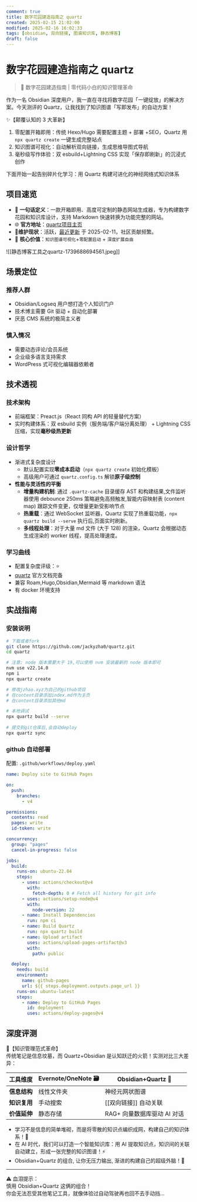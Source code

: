 ```yaml
---
comment: true
title: 数字花园建造指南之 quartz
created: 2025-02-15 21:02:00
modified: 2025-02-16 16:02:33
tags: [obsidian, 双向链接, 图谱知识库, 静态博客]
draft: false
---
```


# 数字花园建造指南之 quartz
> 📌 数字花园建造指南 | 零代码小白的知识管理革命

作为一名 Obsidian 深度用户，我一直在寻找将数字花园「一键绽放」的解决方案。今天测评的 Quartz，让我找到了知识图谱「写即发布」的自动方案！

✨【颠覆认知的 3 大革新】
1. 零配置开箱即用：传统 Hexo/Hugo 需要配置主题 + 部署 +SEO，Quartz 用 `npx quartz create` 一键生成完整站点
2. 知识图谱可视化：自动解析双向链接，生成思维导图式导航
3. 毫秒级写作体验：双 esbuild+Lightning CSS 实现「保存即刷新」的沉浸式创作

下面开始一起告别碎片化学习：用 Quartz 构建可进化的神经网络式知识体系
## 项目速览
* 🔖 **一句话定义**：一款开箱即用、高度可定制的静态网站生成器，专为构建数字花园和知识库设计，支持 Markdown 快速转换为功能完整的网站。
* 🌐 **官方地址**：[quartz项目主页](https://github.com/jackyzha0/quartz)
* 👨**维护现状**：活跃，[最近更新](https://github.com/jackyzha0/quartz/commits/v4/) 于 2025-02-11，社区贡献频繁。
* 📌 **核心价值**：`知识图谱可视化`+`零配置启动` + `深度扩展自由`  

![[静态博客工具之quartz-1739688694561.jpeg]]
## 场景定位
### 推荐人群
* Obsidian/Logseq 用户想打造个人知识门户
* 技术博主需要 Git 驱动 + 自动化部署
* 厌恶 CMS 系统的极简主义者
### 慎入情况
* 需要动态评论/会员系统
* 企业级多语言支持需求
* WordPress 式可视化编辑器依赖者
## 技术透视
### 技术架构
* 前端框架：Preact.js（React 同构 API 的轻量替代方案）
* 实时构建体系：双 esbuild 实例（服务端/客户端分离处理） + Lightning CSS 压缩，实现**毫秒级热更新**
### 设计哲学
* 渐进式复杂度设计
	* 默认配置实现**零成本启动**（`npx quartz create` 初始化模板）
	* 高级用户可通过 `quartz.config.ts` 解锁**原子级控制**
* **性能与灵活性的平衡**
	* **增量构建机制**: 通过 `.quartz-cache` 目录缓存 AST 和构建结果,文件监听器使用 debounce 250ms 策略避免高频触发,智能内容映射表 (content map) 跟踪文件变更，仅增量更新受影响节点
	* **热重载**：通过 WebSocket 监听器，Quartz 实现了热重载功能，`npx quartz build --serve` 执行后,页面实时刷新。
	* **多线程处理**：对于大量 md 文件 (大于 128) 的渲染，Quartz 会根据动态生成渲染的 worker 线程，提高处理速度。
### 学习曲线
* 配置复杂度评级：⭐️
* [quartz](https://quartz.jzhao.xyz/) 官方文档完备
* 兼容 Roam,Hugo,Obsidian,Mermaid 等 markdown 语法
* 有 docker 环境支持
## 实战指南
### 安装说明
```bash
# 下载或者fork
git clone https://github.com/jackyzha0/quartz.git
cd quartz

# 注意: node 版本需要大于 19,可以使用 nvm 安装最新的 node 版本即可
nvm use v22.14.0
npm i
npx quartz create

# 修改jzhao.xyz为自己的github项目
# 在content目录添加index.md作为主页
# 在content目录添加其他md

# 本地调试
npx quartz build --serve
 
# 提交到git仓库后,会自动deploy
npx quartz sync
```
### github 自动部署
配置: `.github/workflows/deploy.yaml`
```yml
name: Deploy site to GitHub Pages

on:
  push:
    branches:
      - v4

permissions:
  contents: read
  pages: write
  id-token: write

concurrency:
  group: "pages"
  cancel-in-progress: false

jobs:
  build:
    runs-on: ubuntu-22.04
    steps:
      - uses: actions/checkout@v4
        with:
          fetch-depth: 0 # Fetch all history for git info
      - uses: actions/setup-node@v4
        with:
          node-version: 22
      - name: Install Dependencies
        run: npm ci
      - name: Build Quartz
        run: npx quartz build
      - name: Upload artifact
        uses: actions/upload-pages-artifact@v3
        with:
          path: public

  deploy:
    needs: build
    environment:
      name: github-pages
      url: ${{ steps.deployment.outputs.page_url }}
    runs-on: ubuntu-latest
    steps:
      - name: Deploy to GitHub Pages
        id: deployment
        uses: actions/deploy-pages@v4
```

## 深度评测

💎【知识管理范式革命】  
传统笔记是信息坟墓，而 Quartz+Obsidian 是认知跃迁的火箭！实测对比三大差异：

| 工具维度     | Evernote/OneNote 🗃️ | Obsidian+Quartz 🧠 |
| -------- | -------------------- | ------------------ |
| **信息结构** | 线性文件夹                | 神经元网状图谱            |
| **知识复用** | 手动搜索                 | [[双向链接]] 自动关联      |
| **价值延伸** | 静态存储                 | RAG+ 向量数据库驱动 AI 对话 |

* 学习不是信息的简单堆砌，而是将零散的知识点编织成网，构建自己的知识体系！🌟
* 在 AI 时代，我们可以打造一个智能知识库：用 AI 提取知识点，知识间的关联自动建立，形成一张完整的知识图谱！⚡
* Obsidian+Quartz 的组合, 让你无压力输出, 渐进的构建自己的超级外脑！🚀

---
⚠️ 血泪提示：  
慎用 Obsidian+Quartz 这俩的组合！  
你会无法忍受其他笔记工具，就像体验过自动驾驶再也回不去手动挡…
